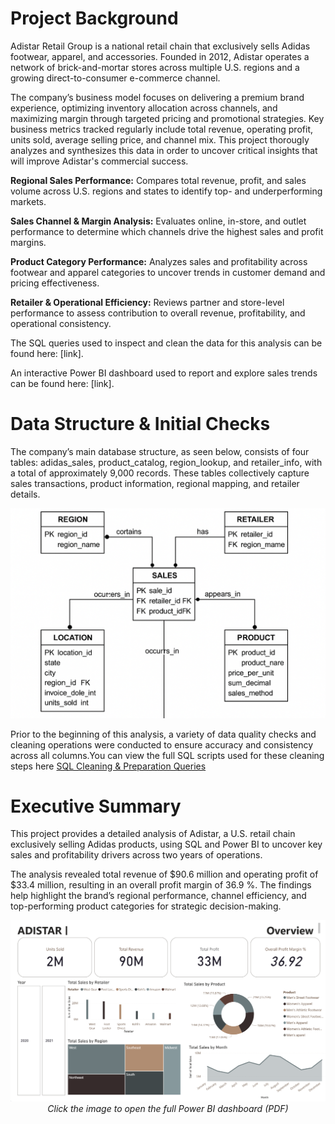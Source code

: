# Project Background

Adistar Retail Group is a national retail chain that exclusively sells Adidas footwear, apparel, and accessories. Founded in 2012, Adistar operates a network of brick-and-mortar stores across multiple U.S. regions and a growing direct-to-consumer e-commerce channel.

The company’s business model focuses on delivering a premium brand experience, optimizing inventory allocation across channels, and maximizing margin through targeted pricing and promotional strategies. Key business metrics tracked regularly include total revenue, operating profit, units sold, average selling price, and channel mix. This project thorougly analyzes and synthesizes this data in order to uncover critical insights that will improve Adistar's commercial success.

**Regional Sales Performance:** Compares total revenue, profit, and sales volume across U.S. regions and states to identify top- and underperforming markets.

**Sales Channel & Margin Analysis:** Evaluates online, in-store, and outlet performance to determine which channels drive the highest sales and profit margins.

**Product Category Performance:** Analyzes sales and profitability across footwear and apparel categories to uncover trends in customer demand and pricing effectiveness.

**Retailer & Operational Efficiency:** Reviews partner and store-level performance to assess contribution to overall revenue, profitability, and operational consistency.

The SQL queries used to inspect and clean the data for this analysis can be found here: [link].

An interactive Power BI dashboard used to report and explore sales trends can be found here: [link].


# Data Structure & Initial Checks

The company’s main database structure, as seen below, consists of four tables: adidas_sales, product_catalog, region_lookup, and retailer_info, with a total of approximately 9,000 records. These tables collectively capture sales transactions, product information, regional mapping, and retailer details.

![Entity Relationship Diagram](https://raw.githubusercontent.com/Jeremiah0175/Portfolio/main/Image%20portfolio1.png)

Prior to the beginning of this analysis, a variety of data quality checks and cleaning operations were conducted to ensure accuracy and consistency across all columns.You can view the full SQL scripts used for these cleaning steps here [SQL Cleaning & Preparation Queries](https://github.com/Jeremiah0175/Adidas-SQL-Analysis/blob/main/data_cleaning.sql)



# Executive Summary

This project provides a detailed analysis of Adistar, a U.S. retail chain exclusively selling Adidas products, using SQL and Power BI to uncover key sales and profitability drivers across two years of operations.

The analysis revealed total revenue of $90.6 million and operating profit of $33.4 million, resulting in an overall profit margin of 36.9 %. The findings help highlight the brand’s regional performance, channel efficiency, and top-performing product categories for strategic decision-making.

<p align="center">
  <a href="https://github.com/Jeremiah0175/Portfolio/blob/main/Adidas%20bi.pdf">
    <img src="https://raw.githubusercontent.com/Jeremiah0175/Portfolio/main/Adidas%20bi%20img.png" width="850">
  </a>
  <br>
  <em>Click the image to open the full Power BI dashboard (PDF)</em>
</p>





